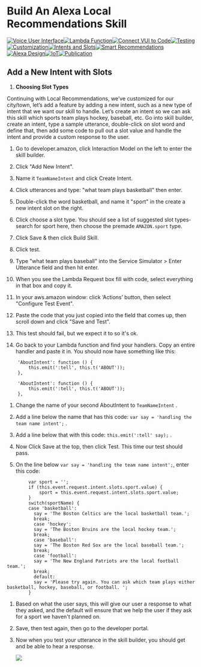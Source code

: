 # Build An Alexa Local Recommendations Skill
[![Voice User Interface](https://m.media-amazon.com/images/G/01/mobile-apps/dex/alexa/alexa-skills-kit/tutorials/navigation/1-off._TTH_.png)](/step-by-step/1-voice-user-interface.md)[![Lambda Function](https://m.media-amazon.com/images/G/01/mobile-apps/dex/alexa/alexa-skills-kit/tutorials/navigation/2-off._TTH_.png)](/step-by-step/2-lambda-function.md)[![Connect VUI to Code](https://m.media-amazon.com/images/G/01/mobile-apps/dex/alexa/alexa-skills-kit/tutorials/navigation/3-off._TTH_.png)](/step-by-step/3-connect-vui-to-code.md)[![Testing](https://m.media-amazon.com/images/G/01/mobile-apps/dex/alexa/alexa-skills-kit/tutorials/navigation/4-off._TTH_.png)](/step-by-step/4-testing.md)[![Customization](https://m.media-amazon.com/images/G/01/mobile-apps/dex/alexa/alexa-skills-kit/tutorials/navigation/5-off._TTH_.png)](/step-by-step/5-customization.md)[![Intents and Slots](https://m.media-amazon.com/images/G/01/mobile-apps/dex/alexa/alexa-skills-kit/tutorials/navigation/5-off._TTH_.png)](/step-by-step/6-intents-slots.md)[![Smart Recommendations](https://m.media-amazon.com/images/G/01/mobile-apps/dex/alexa/alexa-skills-kit/tutorials/navigation/5-off._TTH_.png)](/step-by-step/7-smart-recommendations.md)[![Alexa Design](https://m.media-amazon.com/images/G/01/mobile-apps/dex/alexa/alexa-skills-kit/tutorials/navigation/5-off._TTH_.png)](/step-by-step/8-alexa-design.md)[![IoT](https://m.media-amazon.com/images/G/01/mobile-apps/dex/alexa/alexa-skills-kit/tutorials/navigation/5-off._TTH_.png)](/step-by-step/alexa-iot/README.md.md)[![Publication](https://m.media-amazon.com/images/G/01/mobile-apps/dex/alexa/alexa-skills-kit/tutorials/navigation/6-off._TTH_.png)](/step-by-step/10-publication.md)


<!--<a href="../step-by-step/1-voice-user-interface.md"><img src="https://m.media-amazon.com/images/G/01/mobile-apps/dex/alexa/alexa-skills-kit/tutorials/navigation/1-locked._TTH_.png" /></a><a href="../step-by-step/2-lambda-function.md"><img src="https://m.media-amazon.com/images/G/01/mobile-apps/dex/alexa/alexa-skills-kit/tutorials/navigation/2-locked._TTH_.png" /></a><a href="../step-by-step/3-connect-vui-to-code.md"><img src="https://m.media-amazon.com/images/G/01/mobile-apps/dex/alexa/alexa-skills-kit/tutorials/navigation/3-locked._TTH_.png" /></a><a href="../step-by-step/4-testing.md"><img src="https://m.media-amazon.com/images/G/01/mobile-apps/dex/alexa/alexa-skills-kit/tutorials/navigation/4-locked._TTH_.png" /></a><a href="../step-by-step/5-customization.md"><img src="https://m.media-amazon.com/images/G/01/mobile-apps/dex/alexa/alexa-skills-kit/tutorials/navigation/5-locked._TTH_.png" /></a><a href="../step-by-step/10-publication.md"><img src="https://m.media-amazon.com/images/G/01/mobile-apps/dex/alexa/alexa-skills-kit/tutorials/navigation/6-on._TTH_.png" /></a>-->

## Add a New Intent with Slots

1.  **Choosing Slot Types**

Continuing with Local Recommendations, we’ve customized for our city/town, let’s add a feature by adding a new intent, such as a new type of intent that we want our skill to handle. Let’s create an intent so we can ask this skill which sports team plays hockey, baseball, etc. Go into skill builder, create an intent, type a sample utterance, double-click on slot word and define that, then add some code to pull out a slot value and handle the intent and provide a custom response to the user.

1. Go to developer.amazon, click Interaction Model on the left to enter the skill builder.

1. Click "Add New Intent".

1. Name it ``` TeamNameIntent ``` and click Create Intent.

1. Click utterances and type: "what team plays basketball" then enter.

1. Double-click the word basketball, and name it "sport" in the create a new intent slot on the right.

1. Click choose a slot type. You should see a list of suggested slot types- search for sport here, then choose the premade ``` AMAZON.sport ``` type.

1. Click Save & then click Build Skill.

1. Click test.

1. Type "what team plays baseball" into the Service Simulator > Enter Utterance field and then hit enter.

1. When you see the Lambda Request box fill with code, select everything in that box and copy it.

1. In your aws.amazon window: click ‘Actions’ button, then select "Configure Test Event".

1. Paste the code that you just copied into the field that comes up, then scroll down and click "Save and Test".

1. This test should fail, but we expect it to so it's ok.  

1. Go back to your Lambda function and find your handlers. Copy an entire handler and paste it in. You should now have something like this:

```     
    'AboutIntent': function () {
        this.emit(':tell', this.t('ABOUT'));
    },

    'AboutIntent': function () {
        this.emit(':tell', this.t('ABOUT'));
    },
```

1. Change the name of your second AboutIntent to ``` TeamNameIntent ``` .

1. Add a line below the name that has this code: ``` var say = 'handling the team name intent'; ``` .

1. Add a line below that with this code: ``` this.emit(':tell' say); ``` .

1. Now Click Save at the top, then click Test.  This time our test should pass.

1. On the line below ``` var say = 'handling the team name intent'; ```, enter this code:

```
        var sport = '';
        if (this.event.request.intent.slots.sport.value) {
            sport = this.event.request.intent.slots.sport.value;
        }
        switch(sportName) {
        case 'basketball':
          say = 'The Boston Celtics are the local basketball team.';
          break;
          case 'hockey':
          say = 'The Boston Bruins are the local hockey team.';
          break;
          case 'baseball':
          say = 'The Boston Red Sox are the local baseball team.';
          break;
          case 'football':
          say = 'The New England Patriots are the local football team.';
          break;
          default:
          say = 'Please try again. You can ask which team plays either basketball, hockey, baseball, or football. ';
        }
```

1. Based on what the user says, this will give our user a response to what they asked, and the default will ensure that we help the user if they ask for a sport we haven't planned on.

1. Save, then test again, then go to the developer portal.

1. Now when you test your utterance in the skill builder, you should get and be able to hear a response.

    <a href="../step-by-step/7-smart-recommendations.md"><img src="https://m.media-amazon.com/images/G/01/mobile-apps/dex/alexa/alexa-skills-kit/tutorials/quiz-game/3-7-next-button._TTH_.png" /></a>

<br/><br/>
<!-- <a href="../step-by-step/7-smart-recommendations.md"><img src="https://m.media-amazon.com/images/G/01/mobile-apps/dex/alexa/alexa-skills-kit/tutorials/general/buttons/button_next_publication._TTH_.png" /></a> -->

<img height="1" width="1" src="https://www.facebook.com/tr?id=1847448698846169&ev=PageView&noscript=1"/>
